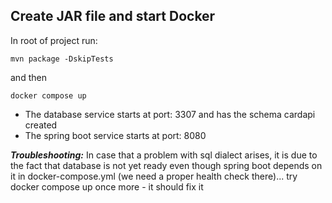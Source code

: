 Create JAR file and start Docker 
--
In root of project run:
```
mvn package -DskipTests
```

and then 
```
docker compose up
```

- The database service starts at port: 3307 and has the schema cardapi created
- The spring boot service starts at port: 8080

***Troubleshooting:*** In case that a problem with sql dialect arises, it is due to the fact that database is not yet ready even though spring boot depends on it in docker-compose.yml (we need a proper health check there)... try docker compose up once more - it should fix it

